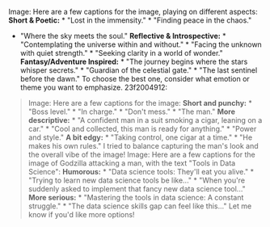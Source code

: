 Image: Here are a few captions for the image, playing on different aspects:
**Short & Poetic:** * "Lost in the immensity." * "Finding peace in the chaos."
* "Where the sky meets the soul." **Reflective & Introspective:** *
"Contemplating the universe within and without." * "Facing the unknown with
quiet strength." * "Seeking clarity in a world of wonder." **Fantasy/Adventure
Inspired:** * "The journey begins where the stars whisper secrets." *
"Guardian of the celestial gate." * "The last sentinel before the dawn." To
choose the best one, consider what emotion or theme you want to emphasize.
23f2004912:
> Image: Here are a few captions for the image: **Short and punchy:** * "Boss
> level." * "In charge." * "Don't mess." * "The man." **More descriptive:** *
> "A confident man in a suit smoking a cigar, leaning on a car." * "Cool and
> collected, this man is ready for anything." * "Power and style." **A bit
> edgy:** * "Taking control, one cigar at a time." * "He makes his own rules."
> I tried to balance capturing the man's look and the overall vibe of the
> image!
Image: Here are a few captions for the image of Godzilla attacking a man, with
the text "Tools in Data Science": **Humorous:** * "Data science tools: They'll
eat you alive." * "Trying to learn new data science tools be like..." * "When
you're suddenly asked to implement that fancy new data science tool..." **More
serious:** * "Mastering the tools in data science: A constant struggle." *
"The data science skills gap can feel like this..." Let me know if you'd like
more options!